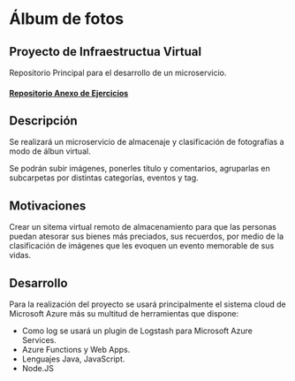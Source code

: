 # Álbum de fotos #

## Proyecto de Infraestructua Virtual ##

Repositorio Principal para el desarrollo de un microservicio.

#### [Repositorio Anexo de Ejercicios](https://github.com/Gadri8/EjerciciosIV) ####


## Descripción ##

Se realizará un microservicio de almacenaje y clasificación de fotografías a modo de álbun virtual.

Se podrán subir imágenes, ponerles título y comentarios, agruparlas en subcarpetas por distintas categorías, eventos y tag.


## Motivaciones ##

Crear un sitema virtual remoto de almacenamiento para que las personas puedan atesorar sus bienes más preciados, sus recuerdos, por medio de la clasificación de imágenes que les evoquen un evento memorable de sus vidas.


## Desarrollo ##

Para la realización del proyecto se usará principalmente el sistema cloud de Microsoft Azure más su multitud de herramientas que dispone:

- Como log se usará un plugin de Logstash para Microsoft Azure Services.
- Azure Functions y Web Apps.
- Lenguajes Java, JavaScript.
- Node.JS
